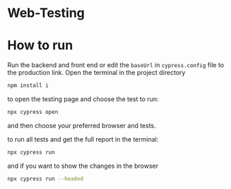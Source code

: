 # Web-Testing

# How to run

Run the backend and front end or edit the `baseUrl` in `cypress.config` file to the production link. 
Open the terminal in the project directory

```bash
npm install i
```

to open the testing page and choose the test to run:

```bash
npx cypress open
```

and then choose your preferred browser and tests.

to run all tests and get the full report in the terminal:

```bash
npx cypress run
```

and if you want to show the changes in the browser 

```bash
npx cypress run --headed
```




